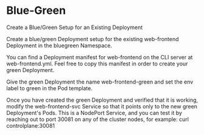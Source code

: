 # Blue-Green
Create a Blue/Green Setup for an Existing Deployment

Create a blue/green Deployment setup for the existing web-frontend Deployment in the bluegreen Namespace.

You can find a Deployment manifest for web-frontend on the CLI server at web-frontend.yml. Feel free to copy this manifest in order to create your green Deployment.

Give the green Deployment the name web-frontend-green and set the env label to green in the Pod template.

Once you have created the green Deployment and verified that it is working, modify the web-frontend-svc Service so that it points only to the new green Deployment's Pods. This is a NodePort Service, and you can test it by reaching out to port 30081 on any of the cluster nodes, for example: curl controlplane:30081
